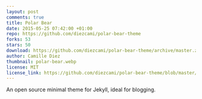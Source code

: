 ```yaml
---
layout: post
comments: true
title: Polar Bear
date: 2015-05-25 07:42:00 +01:00
repo: https://github.com/diezcami/polar-bear-theme
forks: 53
stars: 50
download: https://github.com/diezcami/polar-bear-theme/archive/master.zip
author: Camille Diez
thumbnail: polar-bear.webp
license: MIT
license_link: https://github.com/diezcami/polar-bear-theme/blob/master/LICENSE
---
```


An open source minimal theme for Jekyll, ideal for blogging.
